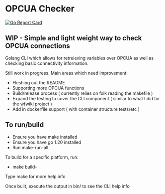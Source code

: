 # OPCUA Checker
[![Go Report Card](https://goreportcard.com/badge/github.com/obowersa/opcuacheck)](https://goreportcard.com/report/github.com/obowersa/opcuacheck)
## WIP - Simple and light weight way to check OPCUA connections
Golang CLI which allows for retreieving variables over OPCUA as well as checking basic connectivity information.

Still work in progress. Main areas which need improvement:
- Fleshing out the README
- Supporting more OPCUA functions
- Build/release process ( currently relies on folk reading the makefile )
- Expand the testing to cover the CLI component ( similar to what I did for the wfwiki project ) 
- Add in dockerfile support ( with container structure tests/etc )

## To run/build
- Ensure you have make installed
- Ensure you have go 1.20 installed
- Run make-run-all

To build for a specific platform, run:

- make build-<platform>

Type make for more help info

Once built, execute the output in bin/ to see the CLI help info